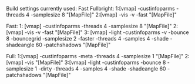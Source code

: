 Build settings currently used:
Fast Fullbright:
1:[vmap] -custinfoparms -threads 4 -samplesize 8 "[MapFile]"
2:[vmap] -vis -v -fast "[MapFile]"

Fast:
1: [vmap] -custinfoparms -threads 4 -samplesize 8 "[MapFile]"
2: [vmap] -vis -v -fast "[MapFile]"
3: [vmap] -light -custinfoparms -v -bounce 8 -bouncegrid -samplesize 2 -faster -threads 4 -samples 4 -shade -shadeangle 60 -patchshadows "[MapFile]"

Full:
1:[vmap] -custinfoparms -meta -threads 4 -samplesize 1 "[MapFile]"
2:[vmap] -vis "[MapFile]"
3:[vmap] -light -custinfoparms -bounce 8 -samplesize 1 -dirty -threads 4 -samples 4 -shade -shadeangle 60 -patchshadows "[MapFile]"
